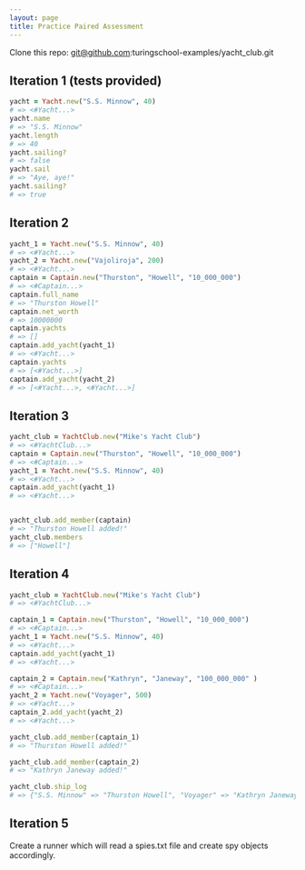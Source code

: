 ```yaml
---
layout: page
title: Practice Paired Assessment
---
```


Clone this repo: git@github.com:turingschool-examples/yacht_club.git

## Iteration 1 (tests provided)

```ruby
yacht = Yacht.new("S.S. Minnow", 40)
# => <#Yacht...>
yacht.name
# => "S.S. Minnow"
yacht.length
# => 40
yacht.sailing?
# => false
yacht.sail
# => "Aye, aye!"
yacht.sailing?
# => true
```

## Iteration 2

```ruby
yacht_1 = Yacht.new("S.S. Minnow", 40)
# => <#Yacht...>
yacht_2 = Yacht.new("Vajoliroja", 200)
# => <#Yacht...>
captain = Captain.new("Thurston", "Howell", "10_000_000")
# => <#Captain...>
captain.full_name
# => "Thurston Howell"
captain.net_worth
# => 10000000
captain.yachts
# => []
captain.add_yacht(yacht_1)
# => <#Yacht...>
captain.yachts
# => [<#Yacht...>]
captain.add_yacht(yacht_2)
# => [<#Yacht...>, <#Yacht...>]
```

## Iteration 3

```ruby
yacht_club = YachtClub.new("Mike's Yacht Club")
# => <#YachtClub...>
captain = Captain.new("Thurston", "Howell", "10_000_000")
# => <#Captain...>
yacht_1 = Yacht.new("S.S. Minnow", 40)
# => <#Yacht...>
captain.add_yacht(yacht_1)
# => <#Yacht...>


yacht_club.add_member(captain)
# => "Thurston Howell added!"
yacht_club.members
# => ["Howell"]
```

## Iteration 4


```ruby
yacht_club = YachtClub.new("Mike's Yacht Club")
# => <#YachtClub...>

captain_1 = Captain.new("Thurston", "Howell", "10_000_000")
# => <#Captain...>
yacht_1 = Yacht.new("S.S. Minnow", 40)
# => <#Yacht...>
captain.add_yacht(yacht_1)
# => <#Yacht...>

captain_2 = Captain.new("Kathryn", "Janeway", "100_000_000" )
# => <#Captain...>
yacht_2 = Yacht.new("Voyager", 500)
# => <#Yacht...>
captain_2.add_yacht(yacht_2)
# => <#Yacht...>

yacht_club.add_member(captain_1)
# => "Thurston Howell added!"

yacht_club.add_member(captain_2)
# => "Kathryn Janeway added!"

yacht_club.ship_log
# => {"S.S. Minnow" => "Thurston Howell", "Voyager" => "Kathryn Janeway"}
```

## Iteration 5

Create a runner which will read a spies.txt file and create spy objects accordingly.
